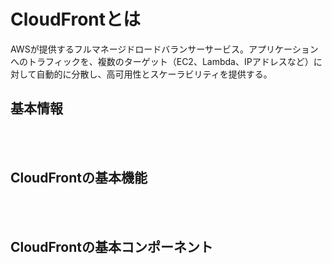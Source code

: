 # CloudFrontとは
AWSが提供するフルマネージドロードバランサーサービス。アプリケーションへのトラフィックを、複数のターゲット（EC2、Lambda、IPアドレスなど）に対して自動的に分散し、高可用性とスケーラビリティを提供する。

## 基本情報
<br><br>

## CloudFrontの基本機能
<br><br>

## CloudFrontの基本コンポーネント

